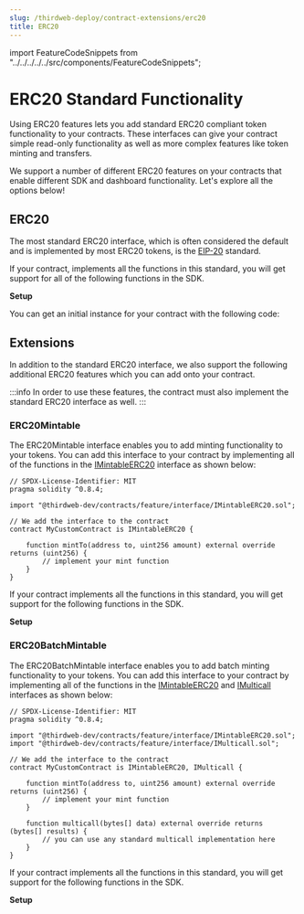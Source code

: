 ```yaml
---
slug: /thirdweb-deploy/contract-extensions/erc20
title: ERC20
---
```


import FeatureCodeSnippets from "../../../../../src/components/FeatureCodeSnippets";

# ERC20 Standard Functionality

Using ERC20 features lets you add standard ERC20 compliant token functionality to your contracts. These interfaces can give your contract simple read-only functionality as well as more complex features like token minting and transfers.

We support a number of different ERC20 features on your contracts that enable different SDK and dashboard functionality. Let's explore all the options below!

## ERC20

The most standard ERC20 interface, which is often considered the default and is implemented by most ERC20 tokens, is the [EIP-20](https://eips.ethereum.org/EIPS/eip-20) standard.

If your contract, implements all the functions in this standard, you will get support for all of the following functions in the SDK.

<strong>Setup</strong>

You can get an initial instance for your contract with the following code:

<FeatureCodeSnippets featureName="ERC20" />

## Extensions

In addition to the standard ERC20 interface, we also support the following additional ERC20 features which you can add onto your contract.

:::info
In order to use these features, the contract must also implement the standard ERC20 interface as well.
:::

### ERC20Mintable

The ERC20Mintable interface enables you to add minting functionality to your tokens. You can add this interface to your contract by implementing all of the functions in the [IMintableERC20](https://portal.thirdweb.com/contracts/IMintableERC20) interface as shown below:

```solidity
// SPDX-License-Identifier: MIT
pragma solidity ^0.8.4;

import "@thirdweb-dev/contracts/feature/interface/IMintableERC20.sol";

// We add the interface to the contract
contract MyCustomContract is IMintableERC20 {

    function mintTo(address to, uint256 amount) external override returns (uint256) {
        // implement your mint function
    }
}
```

If your contract implements all the functions in this standard, you will get support for the following functions in the SDK.

<strong>Setup</strong>

<FeatureCodeSnippets featureName="ERC20Mintable" />

### ERC20BatchMintable

The ERC20BatchMintable interface enables you to add batch minting functionality to your tokens. You can add this interface to your contract by implementing all of the functions in the [IMintableERC20](https://portal.thirdweb.com/contracts/IMintableERC20) and [IMulticall](https://portal.thirdweb.com/contracts/IMulticall) interfaces as shown below:

```solidity
// SPDX-License-Identifier: MIT
pragma solidity ^0.8.4;

import "@thirdweb-dev/contracts/feature/interface/IMintableERC20.sol";
import "@thirdweb-dev/contracts/feature/interface/IMulticall.sol";

// We add the interface to the contract
contract MyCustomContract is IMintableERC20, IMulticall {

    function mintTo(address to, uint256 amount) external override returns (uint256) {
        // implement your mint function
    }

    function multicall(bytes[] data) external override returns (bytes[] results) {
        // you can use any standard multicall implementation here
    }
}
```

If your contract implements all the functions in this standard, you will get support for the following functions in the SDK.

<strong>Setup</strong>

<FeatureCodeSnippets featureName="ERC20BatchMintable" />
